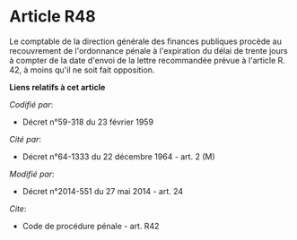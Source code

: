 # Article R48

Le   comptable de la direction générale des finances publiques procède au recouvrement de l'ordonnance pénale à l'expiration
du délai de trente jours à compter de la date d'envoi de la lettre recommandée prévue à l'article R. 42, à moins qu'il ne
soit fait opposition.

**Liens relatifs à cet article**

_Codifié par_:

  - Décret n°59-318 du 23 février 1959

_Cité par_:

  - Décret n°64-1333 du 22 décembre 1964 - art. 2 (M)

_Modifié par_:

  - Décret n°2014-551 du 27 mai 2014 - art. 24

_Cite_:

  - Code de procédure pénale - art. R42
